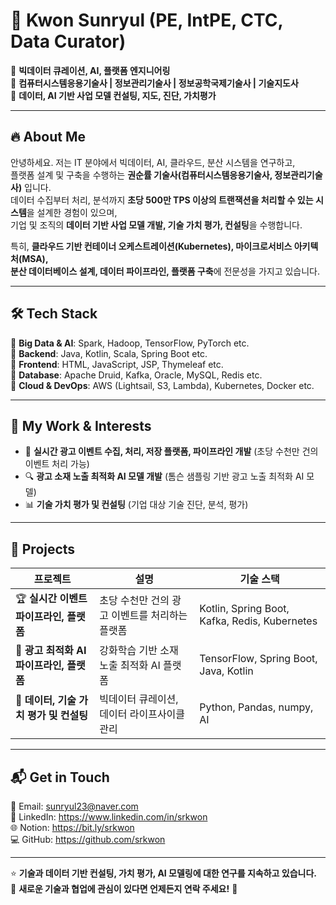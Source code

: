 # 👋 Kwon Sunryul (PE, IntPE, CTC, Data Curator)

🚀 **빅데이터 큐레이션, AI, 플랫폼 엔지니어링**  
📌 **컴퓨터시스템응용기술사 | 정보관리기술사 | 정보공학국제기술사 | 기술지도사**  
📌 **데이터, AI 기반 사업 모델 컨설팅, 지도, 진단, 가치평가**

---

## 🔥 About Me
안녕하세요. 저는 IT 분야에서 빅데이터, AI, 클라우드, 분산 시스템을 연구하고,  
플랫폼 설계 및 구축을 수행하는 **권순률 기술사(컴퓨터시스템응용기술사, 정보관리기술사)** 입니다.  
데이터 수집부터 처리, 분석까지 **초당 500만 TPS 이상의 트랜잭션을 처리할 수 있는 시스템**을 설계한 경험이 있으며,  
기업 및 조직의 **데이터 기반 사업 모델 개발, 기술 가치 평가, 컨설팅**을 수행합니다.  

특히, **클라우드 기반 컨테이너 오케스트레이션(Kubernetes), 마이크로서비스 아키텍처(MSA),  
분산 데이터베이스 설계, 데이터 파이프라인, 플랫폼 구축**에 전문성을 가지고 있습니다.  

---

## 🛠 Tech Stack
🔹 **Big Data & AI**: Spark, Hadoop, TensorFlow, PyTorch etc. <br>
🔹 **Backend**: Java, Kotlin, Scala, Spring Boot etc. <br>
🔹 **Frontend**: HTML, JavaScript, JSP, Thymeleaf etc. <br>
🔹 **Database**: Apache Druid, Kafka, Oracle, MySQL, Redis etc. <br>
🔹 **Cloud & DevOps**: AWS (Lightsail, S3, Lambda), Kubernetes, Docker etc. <br>

---

## 📌 My Work & Interests
- 🚀 **실시간 광고 이벤트 수집, 처리, 저장 플랫폼, 파이프라인 개발** (초당 수천만 건의 이벤트 처리 가능)
- 🔍 **광고 소재 노출 최적화 AI 모델 개발** (톰슨 샘플링 기반 광고 노출 최적화 AI 모델)  
- 📊 **기술 가치 평가 및 컨설팅** (기업 대상 기술 진단, 분석, 평가) 

---

## 📂 Projects
| 프로젝트 | 설명 | 기술 스택 |
|----------|------|----------|
| 🏆 **실시간 이벤트 파이프라인, 플랫폼** &nbsp;&nbsp;| 초당 수천만 건의 광고 이벤트를 처리하는 플랫폼 | Kotlin, Spring Boot, Kafka, Redis, Kubernetes |
| 🚦 **광고 최적화 AI 파이프라인, 플랫폼** &nbsp;&nbsp;| 강화학습 기반 소재 노출 최적화 AI 플랫폼 | TensorFlow, Spring Boot, Java, Kotlin |
| 🌱 **데이터, 기술 가치 평가 및 컨설팅** &nbsp;&nbsp;| 빅데이터 큐레이션, 데이터 라이프사이클 관리 | Python, Pandas, numpy, AI |

---

## 📬 Get in Touch
📧 Email: sunryul23@naver.com  <br>
🔗 LinkedIn: https://www.linkedin.com/in/srkwon  <br>
🌐 Notion: https://bit.ly/srkwon  <br>
💻 GitHub: https://github.com/srkwon  <br>

---

⭐ **기술과 데이터 기반 컨설팅, 가치 평가, AI 모델링에 대한 연구를 지속하고 있습니다.**  
👀 **새로운 기술과 협업에 관심이 있다면 언제든지 연락 주세요!** 🚀  
